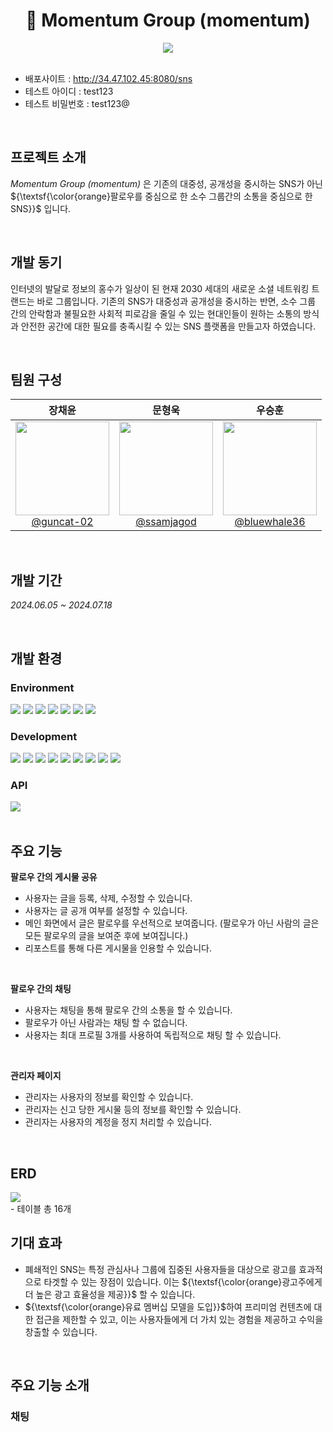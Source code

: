 <div align="center">

# 💌 Momentum Group (momentum)

</div>
<div align="center">
<img src="https://github.com/user-attachments/assets/ccd17ccd-9384-4eb0-be8a-40bbf85ff093">
</div>
<br>

- 배포사이트 : http://34.47.102.45:8080/sns
- 테스트 아이디 : test123
- 테스트 비밀번호 : test123@

<br>

## 프로젝트 소개
*Momentum Group (momentum)* 은 기존의 대중성, 공개성을 중시하는 SNS가 아닌 ${\textsf{\color{orange}팔로우를 중심으로 한 소수 그룹간의 소통을 중심으로 한 SNS}}$ 입니다.

<br>

## 개발 동기
 인터넷의 발달로 정보의 홍수가 일상이 된 현재 2030 세대의 새로운 소셜 네트워킹 트랜드는 바로 그룹입니다. 기존의 SNS가 대중성과 공개성을 중시하는 반면, 소수 그룹 간의 안락함과 불필요한 사회적 피로감을 줄일 수 있는 현대인들이 원하는 소통의 방식과 안전한 공간에 대한 필요를 충족시킬 수 있는 SNS 플랫폼을 만들고자 하였습니다.

<br>

## 팀원 구성
<div align="left">

| **장채윤** | **문형욱** | **우승훈** |
| :------: |  :------: | :------: |
| [<img src="https://github.com/user-attachments/assets/f9c7b711-ec87-4dbf-b7a1-cbb498976efe" height=150 width=150> <br/> @guncat-02](https://github.com/guncat-02) | [<img src="https://github.com/user-attachments/assets/ea99c1d6-a08a-4edd-8af0-87aec4cf351a" height=150 width=150> <br/> @ssamjagod](https://github.com/ssamjagod) | [<img src="https://github.com/user-attachments/assets/e0c3fb39-9c3e-4844-aeb1-24d1de848db1" height=150 width=150> <br/> @bluewhale36](https://github.com/bluewhale36)

</div>

<br>

## 개발 기간
*2024.06.05 ~ 2024.07.18*

<br>

## 개발 환경
### Environment

<div>
<img src="https://img.shields.io/badge/Visual Studio Code-007ACC?style=flat&logoColor=white"/>
<img src="https://img.shields.io/badge/Eclipse IDE-2C2255?style=flat&logo=eclipseide&logoColor=white"/>
<img src="https://img.shields.io/badge/DBeaver-382923?style=flat&logo=dbeaver&logoColor=white"/>
<img src="https://img.shields.io/badge/Git-F05032?style=flat&logo=git&logoColor=white"/>
<img src="https://img.shields.io/badge/GitHub-181717?style=flat&logo=github&logoColor=white"/>
<img src="https://img.shields.io/badge/Notion-000000?style=flat&logo=notion&logoColor=white"/>
<img src="https://img.shields.io/badge/Discord-5865F2?style=flat&logo=discord&logoColor=white"/>
</div>

### Development

<div>
<img src="https://img.shields.io/badge/Spring-6DB33F?style=flat&logo=spring&logoColor=white"/>
<img src="https://img.shields.io/badge/HTML-E34F26?style=flat&logo=html5&logoColor=white"/>
<img src="https://img.shields.io/badge/CSS-1572B6?style=flat&logo=css3&logoColor=white"/>
<img src="https://img.shields.io/badge/JavaScript-F7DF1E?style=flat&logo=javascript&logoColor=white"/>
<img src="https://img.shields.io/badge/Java-F80000?style=flat&logoColor=white"/>
<img src="https://img.shields.io/badge/JSP-F80000?style=flat&logoColor=white"/>
<img src="https://img.shields.io/badge/Oracle-F80000?style=flat&logo=oracle&logoColor=white"/>
<img src="https://img.shields.io/badge/MariaDB-003545?style=flat&logo=mariadb&logoColor=white"/>
<img src="https://img.shields.io/badge/MyBatis-362929?style=flat"/>
</div>

### API

<div>
<img src="https://img.shields.io/badge/Gmail-EA4335?style=flat&logo=gmail&logoColor=white"/>
</div>

<br>

## 주요 기능
**팔로우 간의 게시물 공유**
- 사용자는 글을 등록, 삭제, 수정할 수 있습니다.
- 사용자는 글 공개 여부를 설정할 수 있습니다.
- 메인 화면에서 글은 팔로우를 우선적으로 보여줍니다. (팔로우가 아닌 사람의 글은 모든 팔로우의 글을 보여준 후에 보여집니다.)
- 리포스트를 통해 다른 게시물을 인용할 수 있습니다.

<br>
  
**팔로우 간의 채팅**
- 사용자는 채팅을 통해 팔로우 간의 소통을 할 수 있습니다.
- 팔로우가 아닌 사람과는 채팅 할 수 없습니다.
- 사용자는 최대 프로필 3개를 사용하여 독립적으로 채팅 할 수 있습니다.

<br>

**관리자 페이지**
- 관리자는 사용자의 정보를 확인할 수 있습니다.
- 관리자는 신고 당한 게시물 등의 정보를 확인할 수 있습니다.
- 관리자는 사용자의 계정을 정지 처리할 수 있습니다.

<br>

## ERD
<div>
  <img src="https://github.com/user-attachments/assets/a3d905be-60b2-459f-85c4-c816bd3c8983">
</div>
- 테이블 총 16개

<br>

## 기대 효과
- 폐쇄적인 SNS는 특정 관심사나 그룹에 집중된 사용자들을 대상으로 광고를 효과적으로 타겟할 수 있는 장점이 있습니다. 이는 ${\textsf{\color{orange}광고주에게 더 높은 광고 효율성을 제공}}$ 할 수 있습니다.
- ${\textsf{\color{orange}유료 멤버십 모델을 도입}}$하여 프리미엄 컨텐츠에 대한 접근을 제한할 수 있고, 이는 사용자들에게 더 가치 있는 경험을 제공하고 수익을 창출할 수 있습니다.

<br>

## 주요 기능 소개
### 채팅
